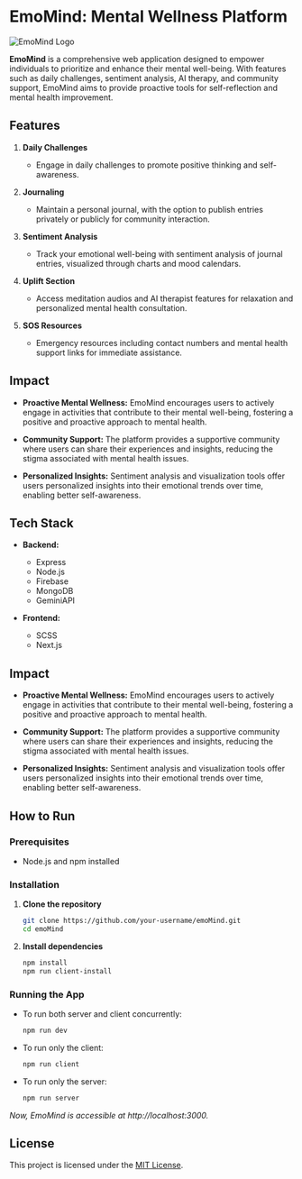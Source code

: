 # EmoMind: Mental Wellness Platform

![EmoMind Logo](path/to/logo.png)

**EmoMind** is a comprehensive web application designed to empower individuals to prioritize and enhance their mental well-being. With features such as daily challenges, sentiment analysis, AI therapy, and community support, EmoMind aims to provide proactive tools for self-reflection and mental health improvement.

## Features

1. **Daily Challenges**
   - Engage in daily challenges to promote positive thinking and self-awareness.

2. **Journaling**
   - Maintain a personal journal, with the option to publish entries privately or publicly for community interaction.

3. **Sentiment Analysis**
   - Track your emotional well-being with sentiment analysis of journal entries, visualized through charts and mood calendars.

4. **Uplift Section**
   - Access meditation audios and AI therapist features for relaxation and personalized mental health consultation.

5. **SOS Resources**
   - Emergency resources including contact numbers and mental health support links for immediate assistance.

## Impact

- **Proactive Mental Wellness:** EmoMind encourages users to actively engage in activities that contribute to their mental well-being, fostering a positive and proactive approach to mental health.

- **Community Support:** The platform provides a supportive community where users can share their experiences and insights, reducing the stigma associated with mental health issues.

- **Personalized Insights:** Sentiment analysis and visualization tools offer users personalized insights into their emotional trends over time, enabling better self-awareness.

## Tech Stack

- **Backend:**
  - Express
  - Node.js
  - Firebase
  - MongoDB
  - GeminiAPI

- **Frontend:**
  - SCSS
  - Next.js

## Impact

- **Proactive Mental Wellness:** EmoMind encourages users to actively engage in activities that contribute to their mental well-being, fostering a positive and proactive approach to mental health.

- **Community Support:** The platform provides a supportive community where users can share their experiences and insights, reducing the stigma associated with mental health issues.

- **Personalized Insights:** Sentiment analysis and visualization tools offer users personalized insights into their emotional trends over time, enabling better self-awareness.

## How to Run

### Prerequisites
- Node.js and npm installed

### Installation
1. **Clone the repository**
   ```bash
   git clone https://github.com/your-username/emoMind.git
   cd emoMind
   ````
2. **Install dependencies**
    ````bash
    npm install
    npm run client-install
    ````
### Running the App

* To run both server and client concurrently:
    ````bash
    npm run dev
    ````
* To run only the client:
    ````bash
    npm run client
    ````
* To run only the server:
    ````bash
    npm run server
    ````

<i> Now, EmoMind is accessible at http://localhost:3000.</i>

## License
This project is licensed under the [MIT License]().
